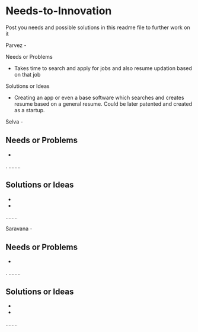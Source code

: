 # Needs-to-Innovation
Post you needs and possible solutions in this readme file to further work on it 

Parvez -

Needs or Problems
- Takes time to search and apply for jobs and also resume updation based on that job

Solutions or Ideas
- Creating an app or even a base software which searches and creates resume based on a general resume. Could be later patented and created as a startup.

Selva -

Needs or Problems
- 
-
.
........

Solutions or Ideas
-
-
-
........

Saravana -

Needs or Problems
- 
-
.
........

Solutions or Ideas
-
-
-
........
